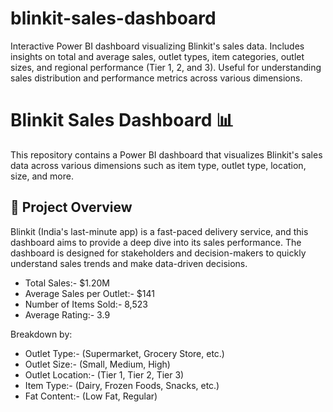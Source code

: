 # blinkit-sales-dashboard
Interactive Power BI dashboard visualizing Blinkit's sales data. Includes insights on total and average sales, outlet types, item categories, outlet sizes, and regional performance (Tier 1, 2, and 3). Useful for understanding sales distribution and performance metrics across various dimensions.

# Blinkit Sales Dashboard 📊
This repository contains a Power BI dashboard that visualizes Blinkit's sales data across various dimensions such as item type, outlet type, location, size, and more.

## 🚀 Project Overview

Blinkit (India's last-minute app) is a fast-paced delivery service, and this dashboard aims to provide a deep dive into its sales performance. The dashboard is designed for stakeholders and decision-makers to quickly understand sales trends and make data-driven decisions.

- Total Sales:- $1.20M  
- Average Sales per Outlet:- $141  
- Number of Items Sold:- 8,523  
- Average Rating:- 3.9  

Breakdown by:

- Outlet Type:- (Supermarket, Grocery Store, etc.)
- Outlet Size:- (Small, Medium, High)
- Outlet Location:- (Tier 1, Tier 2, Tier 3)
- Item Type:- (Dairy, Frozen Foods, Snacks, etc.)
- Fat Content:- (Low Fat, Regular)
